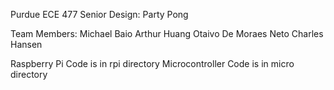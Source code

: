Purdue ECE 477 Senior Design: Party Pong

Team Members:
Michael Baio
Arthur Huang
Otaivo De Moraes Neto
Charles Hansen

Raspberry Pi Code is in rpi directory
Microcontroller Code is in micro directory